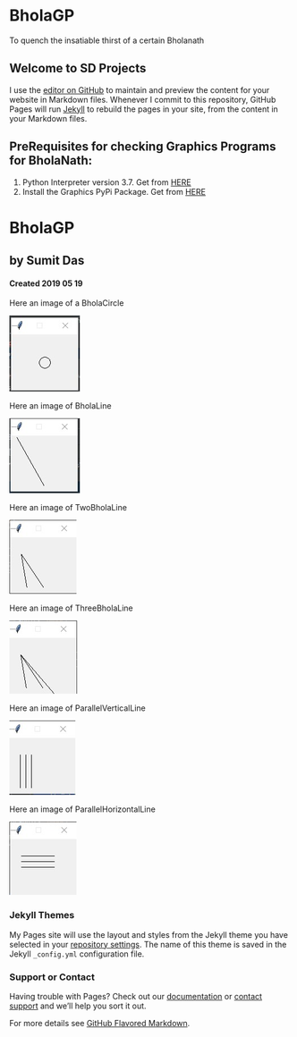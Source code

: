 # BholaGP
To quench the insatiable thirst of a certain Bholanath

## Welcome to SD Projects

I use the [editor on GitHub](https://github.com/RustyNails8/BholaGP/edit/master/README.md) to maintain and preview the content for your website in Markdown files. Whenever I commit to this repository, GitHub Pages will run [Jekyll](https://jekyllrb.com/) to rebuild the pages in your site, from the content in your Markdown files.

## PreRequisites for checking Graphics Programs for BholaNath:
1. Python Interpreter version 3.7. Get from [HERE](https://www.python.org/)
2. Install the Graphics PyPi Package. Get from [HERE](https://pypi.org/project/graphics/)

# BholaGP
## by Sumit Das
#### Created 2019 05 19

Here an image of a BholaCircle

![Bhola Circle](https://raw.githubusercontent.com/RustyNails8/BholaGP/master/Circle.jpg)

Here an image of BholaLine

![Bhola Line](https://raw.githubusercontent.com/RustyNails8/BholaGP/master/Line.jpg)

Here an image of TwoBholaLine

![Bhola TwoLines](https://raw.githubusercontent.com/RustyNails8/BholaGP/master/TwoLines.jpg)

Here an image of ThreeBholaLine

![Bhola ThreeLines](https://raw.githubusercontent.com/RustyNails8/BholaGP/master/ThreeLines.jpg)

Here an image of ParallelVerticalLine

![Bhola ParallelVerticalLines](https://raw.githubusercontent.com/RustyNails8/BholaGP/master/ParallelVerticalLines.jpg)

Here an image of ParallelHorizontalLine

![Bhola ParallelHorizontalLines](https://raw.githubusercontent.com/RustyNails8/BholaGP/master/ParallelHorizontalLines.jpg)




### Jekyll Themes

My Pages site will use the layout and styles from the Jekyll theme you have selected in your [repository settings](https://github.com/RustyNails8/SAPonAIXandOracle/settings). The name of this theme is saved in the Jekyll `_config.yml` configuration file.

### Support or Contact

Having trouble with Pages? Check out our [documentation](https://help.github.com/categories/github-pages-basics/) or [contact support](https://github.com/contact) and we’ll help you sort it out.

For more details see [GitHub Flavored Markdown](https://guides.github.com/features/mastering-markdown/).

